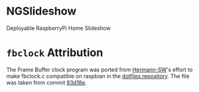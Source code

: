 # NGSlideshow
Deployable RaspberryPi Home Slideshow


# `fbclock` Attribution
The Frame Buffer clock program was ported from [Hermann-SW](https://github.com/Hermann-SW)'s effort to make fbclock.c compatible on raspbian in the [dotfiles repository](https://github.com/Hermann-SW/src). The file was taken from commit [83d18e](https://github.com/Hermann-SW/src/blob/83d18e3e334e364ab68d3f24c7d75ea3038646d1/bin/fbclock.c).